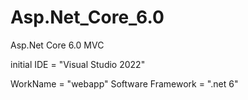 # Asp.Net_Core_6.0
Asp.Net Core 6.0 MVC

initial
IDE = "Visual Studio 2022"

WorkName = "webapp"
Software Framework = ".net 6"

